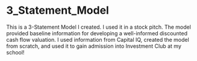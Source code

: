 # 3_Statement_Model
This is a 3-Statement Model I created. I used it in a stock pitch. The model provided baseline information for developing a well-informed discounted cash flow valuation. I used information from Capital IQ, created the model from scratch, and used it to gain admission into Investment Club at my school!
